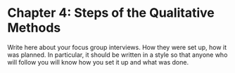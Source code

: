 # Chapter 4: Steps of the Qualitative Methods

Write here about your focus group interviews. How they were set up, how it was planned. In particular, it should be written in a style so that anyone who will follow you will know how you set it up and what was done. 
    